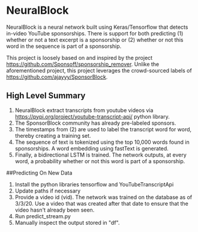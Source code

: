 # NeuralBlock
NeuralBlock is a neural network built using Keras/Tensorflow that detects in-video YouTube sponsorships. There is support for both predicting (1) whether or not a text excerpt is a sponsorship or (2) whether or not this word in the sequence is part of a sponsorship.

This project is loosely based on and inspired by the project https://github.com/Sponsoff/sponsorship_remover. Unlike the aforementioned project, this project leverages the crowd-sourced labels of https://github.com/ajayyy/SponsorBlock.

## High Level Summary
1. NeuralBlock extract transcripts from youtube videos via https://pypi.org/project/youtube-transcript-api/ python library.
2. The SponsorBlock community has already pre-labeled sponsors.
3. The timestamps from (2) are used to label the transcript word for word, thereby creating a training set.
4. The sequence of text is tokenized using the top 10,000 words found in sponsorships. A word embedding using fastText is generated.
5. Finally, a bidirectional LSTM is trained. The network outputs, at every word, a probability whether or not this word is part of a sponsorship.

##Predicting On New Data
1. Install the python libraries tensorflow and YouTubeTranscriptApi
2. Update paths if necessary
3. Provide a video id (vid). The network was trained on the database as of 3/3/20. Use a video that was created after that date to ensure that the video hasn't already been seen.
4. Run predict_stream.py
5. Manually inspect the output stored in "df". 

